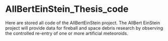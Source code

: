 # AllBertEinStein_Thesis_code

Here are stored all code of the AllBertEinStein project.
The AllBert EinStein project will provide data for fireball and space debris research by observing the controlled re-entry of one or more artificial meteoroids. 
